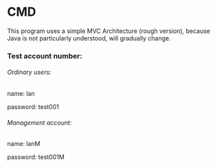 # CMD



This program uses a simple MVC Architecture (rough version), because Java is not particularly understood, will gradually change.

### Test account number:

###### Ordinary users:  

name: lan

password: test001

###### Management account:

name: lanM

password: test001M